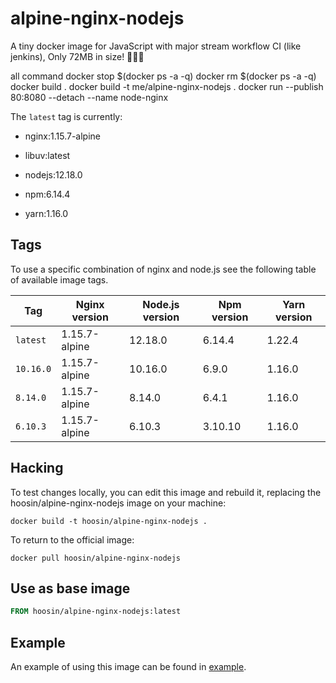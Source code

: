 # alpine-nginx-nodejs

A tiny docker image for JavaScript with major stream workflow CI (like jenkins), Only 72MB in size! 🎉🎉🎉

all command
docker stop $(docker ps -a -q)
docker rm $(docker ps -a -q)
docker build .
docker build -t me/alpine-nginx-nodejs .
docker run --publish 80:8080 --detach --name node-nginx

The ```latest``` tag is currently:

- nginx:1.15.7-alpine

- libuv:latest

- nodejs:12.18.0

- npm:6.14.4

- yarn:1.16.0

## Tags

To use a specific combination of nginx and node.js see the following table of available image tags.

Tag | Nginx version | Node.js version | Npm version | Yarn version
--- | --- | --- | --- | ---
`latest` | 1.15.7-alpine | 12.18.0 | 6.14.4 | 1.22.4
`10.16.0` | 1.15.7-alpine | 10.16.0 | 6.9.0 | 1.16.0
`8.14.0` | 1.15.7-alpine | 8.14.0 | 6.4.1 | 1.16.0
`6.10.3` | 1.15.7-alpine | 6.10.3 | 3.10.10 | 1.16.0


## Hacking

To test changes locally, you can edit this image and rebuild it, replacing the hoosin/alpine-nginx-nodejs image on your machine:

```shell
docker build -t hoosin/alpine-nginx-nodejs .
```

To return to the official image:

```shell
docker pull hoosin/alpine-nginx-nodejs
```

## Use as base image
```Dockerfile
FROM hoosin/alpine-nginx-nodejs:latest
```

## Example
An example of using this image can be found in [example](https://github.com/hoosin/alpine-nginx-nodejs/tree/master/example).
